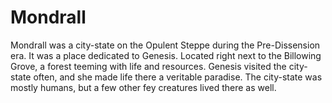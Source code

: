 # Mondrall
Mondrall was a city-state on the Opulent Steppe during the Pre-Dissension era. It was a place dedicated to Genesis. Located right next to the Billowing Grove, a forest teeming with life and resources. Genesis visited the city-state often, and she made life there a veritable paradise. The city-state was mostly humans, but a few other fey creatures lived there as well.